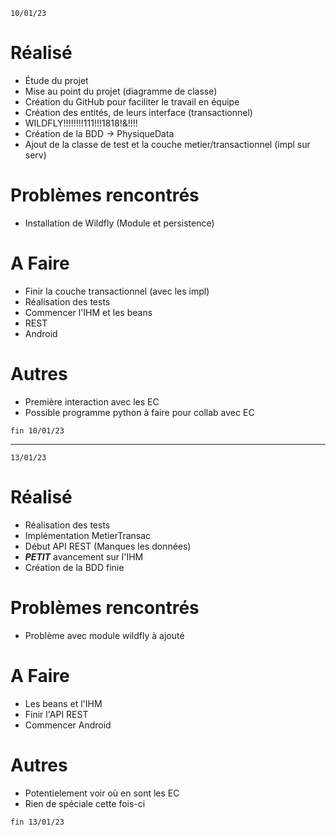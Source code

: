 `10/01/23`
# Réalisé
- Étude du projet
- Mise au point du projet (diagramme de classe)
- Création du GitHub pour faciliter le travail en équipe
- Création des entités, de leurs interface (transactionnel)
- WILDFLY!!!!!!!!111!!!1818!&!!!!
- Création de la BDD -> PhysiqueData
- Ajout de la classe de test et la couche metier/transactionnel (impl sur serv)

# Problèmes rencontrés
- Installation de Wildfly (Module et persistence)

# A Faire 
- Finir la couche transactionnel (avec les impl)
- Réalisation des tests
- Commencer l'IHM et les beans
- REST 
- Android

# Autres 
- Première interaction avec les EC
- Possible programme python à faire pour collab avec EC

`fin 10/01/23`

--------------------------------------------------------------

`13/01/23`
# Réalisé
- Réalisation des tests
- Implémentation MetierTransac
- Début API REST (Manques les données)
- _**PETIT**_ avancement sur l'IHM
- Création de la BDD finie

# Problèmes rencontrés
- Problème avec module wildfly à ajouté

# A Faire
- Les beans et l'IHM
- Finir l'API REST
- Commencer Android

# Autres
- Potentielement voir où en sont les EC
- Rien de spéciale cette fois-ci

`fin 13/01/23`

